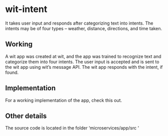 ﻿# wit-intent

It takes user input and responds after categorizing text into intents. The intents may be of four types – weather, distance, directions, and time taken.

## Working

A wit app was created at wit, and the app was trained to recognize text and categorize them into four intents. 
The user input is accepted and is sent to the wit app using wit’s message API.
The wit app responds with the intent, if found. 

## Implementation

For a working implementation of the app, check this out.

## Other details

The source code is located in the folder ‘microservices/app/src ‘

